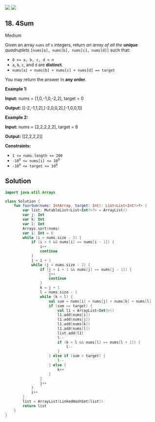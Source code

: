 [![](https://img.shields.io/github/stars/javadev/LeetCode-in-Kotlin?label=Stars&style=flat-square)](https://github.com/javadev/LeetCode-in-Kotlin)
[![](https://img.shields.io/github/forks/javadev/LeetCode-in-Kotlin?label=Fork%20me%20on%20GitHub%20&style=flat-square)](https://github.com/javadev/LeetCode-in-Kotlin/fork)

## 18\. 4Sum

Medium

Given an array `nums` of `n` integers, return _an array of all the **unique** quadruplets_ `[nums[a], nums[b], nums[c], nums[d]]` such that:

*   `0 <= a, b, c, d < n`
*   `a`, `b`, `c`, and `d` are **distinct**.
*   `nums[a] + nums[b] + nums[c] + nums[d] == target`

You may return the answer in **any order**.

**Example 1:**

**Input:** nums = [1,0,-1,0,-2,2], target = 0

**Output:** [[-2,-1,1,2],[-2,0,0,2],[-1,0,0,1]]

**Example 2:**

**Input:** nums = [2,2,2,2,2], target = 8

**Output:** [[2,2,2,2]]

**Constraints:**

*   `1 <= nums.length <= 200`
*   <code>-10<sup>9</sup> <= nums[i] <= 10<sup>9</sup></code>
*   <code>-10<sup>9</sup> <= target <= 10<sup>9</sup></code>

## Solution

```kotlin
import java.util.Arrays

class Solution {
    fun fourSum(nums: IntArray, target: Int): List<List<Int?>?> {
        var list: MutableList<List<Int?>?> = ArrayList()
        var j: Int
        var k: Int
        var l: Int
        Arrays.sort(nums)
        var i: Int = 0
        while (i < nums.size - 3) {
            if (i > 0 && nums[i] == nums[i - 1]) {
                i++
                continue
            }
            j = i + 1
            while (j < nums.size - 2) {
                if (j > i + 1 && nums[j] == nums[j - 1]) {
                    j++
                    continue
                }
                k = j + 1
                l = nums.size - 1
                while (k < l) {
                    val sum = nums[i] + nums[j] + nums[k] + nums[l]
                    if (sum == target) {
                        val l1 = ArrayList<Int?>()
                        l1.add(nums[i])
                        l1.add(nums[j])
                        l1.add(nums[k])
                        l1.add(nums[l])
                        list.add(l1)
                        l--
                        if (k < l && nums[l] == nums[l + 1]) {
                            l--
                        }
                    } else if (sum > target) {
                        l--
                    } else {
                        k++
                    }
                }
                j++
            }
            i++
        }
        list = ArrayList(LinkedHashSet(list))
        return list
    }
}
```